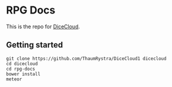 RPG Docs
========

This is the repo for [DiceCloud](dicecloud.com).

Getting started
---------------

`git clone https://github.com/ThaumRystra/DiceCloud1 dicecloud`  
`cd dicecloud`  
`cd rpg-docs`  
`bower install`  
`meteor`
